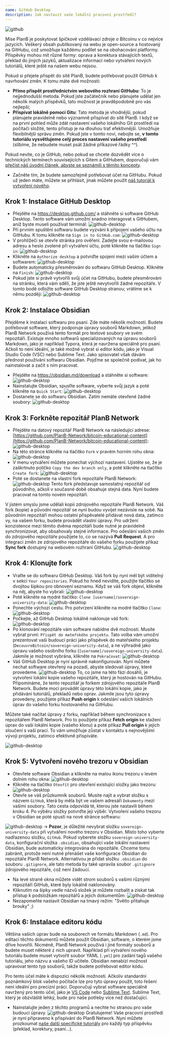```yaml
---
name: GitHub Desktop
description: Jak nastavit vaše lokální pracovní prostředí?
---
```

![github](assets/cover.webp)

Mise PlanB je poskytovat špičkové vzdělávací zdroje o Bitcoinu v co nejvíce jazycích. Veškerý obsah publikovaný na webu je open-source a hostovaný na GitHubu, což umožňuje každému podílet se na obohacování platformy. Příspěvky mohou mít různé formy: oprava a korektura stávajících textů, překlad do jiných jazyků, aktualizace informací nebo vytváření nových tutoriálů, které ještě na našem webu nejsou.

Pokud si přejete přispět do sítě PlanB, budete potřebovat použít GitHub k navrhování změn. K tomu máte dvě možnosti:
- **Přímo přispět prostřednictvím webového rozhraní GitHubu**: To je nejjednodušší metoda. Pokud jste začátečník nebo plánujete udělat jen několik malých příspěvků, tato možnost je pravděpodobně pro vás nejlepší;
- **Přispívat lokálně pomocí Gitu**: Tato metoda je vhodnější, pokud plánujete pravidelně nebo významně přispívat do sítě PlanB. I když se na první pohled může zdát nastavení vašeho lokálního Git prostředí na počítači složité, tento přístup je na dlouhou trať efektivnější. Umožňuje flexibilnější správu změn. Pokud jste v tomto noví, nebojte se, **v tomto tutoriálu vysvětlujeme celý proces nastavení vašeho prostředí** (slíbíme, že nebudete muset psát žádné příkazové řádky ^^).

Pokud nevíte, co je GitHub, nebo pokud se chcete dozvědět více o technických termínech souvisejících s Gitem a GitHubem, doporučuji vám [přečíst náš úvodní článek, abyste se seznámili s těmito koncepty](https://planb.network/tutorials/others/basics-of-github).

- Začněte tím, že budete samozřejmě potřebovat účet na GitHubu. Pokud už jeden máte, můžete se přihlásit, jinak můžete použít [náš tutoriál k vytvoření nového](https://planb.network/tutorials/others/create-github-account).

## Krok 1: Instalace GitHub Desktop

- Přejděte na https://desktop.github.com/ a stáhněte si software GitHub Desktop. Tento software vám umožní snadno interagovat s GitHubem, aniž byste museli používat terminál:
![github-desktop](assets/1.webp)
- Při prvním spuštění softwaru budete vyzváni k připojení vašeho účtu na GitHubu. K tomu klikněte na `Sign in to GitHub.com`:
![github-desktop](assets/2.webp)
- V prohlížeči se otevře stránka pro ověření. Zadejte svou e-mailovou adresu a heslo zvolené při vytváření účtu, poté klikněte na tlačítko `Sign in`:
![github-desktop](assets/3.webp)
- Klikněte na `Authorize desktop` a potvrďte spojení mezi vaším účtem a softwarem:
![github-desktop](assets/4.webp)
- Budete automaticky přesměrováni do softwaru GitHub Desktop. Klikněte na `Finish`: ![github-desktop](assets/5.webp)
- Pokud jste si právě vytvořili svůj účet na GitHubu, budete přesměrováni na stránku, která vám sdělí, že jste ještě nevytvořili žádné repozitáře. V tomto bodě odložte software GitHub Desktop stranou; vrátíme se k němu později: ![github-desktop](assets/6.webp)

## Krok 2: Instalace Obsidian

Přejděme k instalaci softwaru pro psaní. Zde máte několik možností. Budete potřebovat software, který podporuje úpravy souborů Markdown, jelikož PlanB Network používá tento formát pro textové soubory ve svém repozitáři.
Existuje mnoho softwarů specializovaných na úpravu souborů Markdown, jako je například Typora, která je navržena speciálně pro psaní. Ačkoli to není ideální, je také možné vybrat si editor kódu, jako je Visual Studio Code (VSC) nebo Sublime Text. Jako spisovatel však dávám přednost používání softwaru Obsidian. Pojďme se společně podívat, jak ho nainstalovat a začít s ním pracovat.
- Přejděte na https://obsidian.md/download a stáhněte si software: ![github-desktop](assets/7.webp)
- Nainstalujte Obsidian, spusťte software, vyberte svůj jazyk a poté klikněte na `Quick Start`: ![github-desktop](assets/8.webp)
- Dostanete se do softwaru Obsidian. Zatím nemáte otevřené žádné soubory: ![github-desktop](assets/9.webp)

## Krok 3: Forkněte repozitář PlanB Network

- Přejděte na datový repozitář PlanB Network na následující adrese: [https://github.com/PlanB-Network/bitcoin-educational-content](https://github.com/PlanB-Network/bitcoin-educational-content): ![github-desktop](assets/10.webp)
- Na této stránce klikněte na tlačítko `Fork` v pravém horním rohu okna: ![github-desktop](assets/11.webp)
- V menu vytváření můžete ponechat výchozí nastavení. Ujistěte se, že je zaškrtnuto políčko `Copy the dev branch only`, a poté klikněte na tlačítko `Create fork`: ![github-desktop](assets/12.webp)
- Poté se dostanete na vlastní fork repozitáře PlanB Network: ![github-desktop](assets/13.webp)
Tento fork představuje samostatný repozitář od původního, ačkoli v současné době obsahuje stejná data. Nyní budete pracovat na tomto novém repozitáři.

V jistém smyslu jsme udělali kopii zdrojového repozitáře PlanB Network. Váš fork (kopie) a původní repozitář se nyní budou vyvíjet nezávisle na sobě. Na původním repozitáři mohou ostatní přispěvatelé přidávat nová data, zatímco vy, na vašem forku, budete provádět vlastní úpravy.
Pro udržení konzistence mezi těmito dvěma repozitáři bude nutné je pravidelně synchronizovat, aby obsahovaly stejné informace. Pro odeslání vašich změn do zdrojového repozitáře použijete to, co se nazývá **Pull Request**. A pro integraci změn ze zdrojového repozitáře do vašeho forku použijete příkaz **Sync fork** dostupný na webovém rozhraní GitHubu.
![github-desktop](assets/14.webp)

## Krok 4: Klonujte fork

- Vraťte se do softwaru GitHub Desktop. Váš fork by nyní měl být viditelný v sekci `Your repositories`. Pokud ho hned nevidíte, použijte tlačítko se dvojitou šipkou pro obnovení seznamu. Když se váš fork objeví, klikněte na něj, abyste ho vybrali:
![github-desktop](assets/15.webp)
- Poté klikněte na modré tlačítko: `Clone [username]/sovereign-university-data`:
![github-desktop](assets/16.webp)
- Ponechte výchozí cestu. Pro potvrzení klikněte na modré tlačítko `Clone`:
![github-desktop](assets/17.webp)
- Počkejte, až GitHub Desktop lokálně naklonuje váš fork:
![github-desktop](assets/18.webp)
- Po klonování repozitáře vám software nabídne dvě možnosti. Musíte vybrat první: `Přispět do mateřského projektu`. Tato volba vám umožní prezentovat vaši budoucí práci jako příspěvek do mateřského projektu (`DecouvreBitcoin/sovereign-university-data`), a ne výhradně jako úpravu vašeho osobního forku (`[username]/sovereign-university-data`). Jakmile je možnost vybrána, klikněte na `Pokračovat`: ![github-desktop](assets/19.webp)
- Váš GitHub Desktop je nyní správně nakonfigurován. Nyní můžete nechat software otevřený na pozadí, abyste sledovali úpravy, které provedeme.
![github-desktop](assets/20.webp)
To, co jsme na této fázi dosáhli, je vytvoření lokální kopie vašeho repozitáře, který je hostován na GitHubu. Připomínáme, že tento repozitář je forkem zdrojového repozitáře PlanB Network. Budete moci provádět úpravy této lokální kopie, jako je přidávání tutoriálů, překladů nebo oprav. Jakmile jsou tyto úpravy provedeny, použijete příkaz **Push origin** k odeslání vašich lokálních úprav do vašeho forku hostovaného na GitHubu.

Můžete také načítat úpravy z forku, například během synchronizace s repozitářem PlanB Network. Pro to použijete příkaz **Fetch origin** ke stažení úprav do vaší lokální kopie (vašeho klonu) a poté příkaz **Pull origin** k jejich sloučení s vaší prací. To vám umožňuje zůstat v kontaktu s nejnovějšími vývoji projektu, zatímco efektivně přispíváte.

![github-desktop](assets/21.webp)
## Krok 5: Vytvoření nového trezoru v Obsidian

- Otevřete software Obsidian a klikněte na malou ikonu trezoru v levém dolním rohu okna:
![github-desktop](assets/22.webp)
- Klikněte na tlačítko `Otevřít` pro otevření existující složky jako trezoru: ![github-desktop](assets/23.webp)
- Otevře se váš průzkumník souborů. Musíte najít a vybrat složku s názvem `GitHub`, která by měla být ve vašem adresáři `Dokumenty` mezi vašimi soubory. Tato cesta odpovídá té, kterou jste nastavili během kroku 4. Po výběru složky potvrďte její výběr. Vytvoření vašeho trezoru v Obsidian se poté spustí na nové stránce softwaru:

![github-desktop](assets/24.webp)
-> **Pozor**, je důležité nevybrat složku `sovereign-university-data` při vytváření nového trezoru v Obsidian. Místo toho vyberte nadřazenou složku, `GitHub`. Pokud vyberete složku `sovereign-university-data`, konfigurační složka `.obsidian`, obsahující vaše lokální nastavení Obsidian, bude automaticky integrována do repozitáře. Chceme tomu zabránit, protože není nutné přenášet vaše konfigurace Obsidian do repozitáře PlanB Network. Alternativou je přidat složku `.obsidian` do souboru `.gitignore`, ale tato metoda by také upravila soubor `.gitignore` zdrojového repozitáře, což není žádoucí.

- Na levé straně okna můžete vidět strom souborů s vašimi různými repozitáři GitHub, které byly lokálně naklonovány.
- Kliknutím na šipky vedle názvů složek je můžete rozbalit a získat tak přístup k podsložkám repozitářů a jejich dokumentům:
![github-desktop](assets/25.webp)
- Nezapomeňte nastavit Obsidian na tmavý režim: "Světlo přitahuje brouky" ;)

## Krok 6: Instalace editoru kódu
Většina vašich úprav bude na souborech ve formátu Markdown (`.md`). Pro editaci těchto dokumentů můžete použít Obsidian, software, o kterém jsme dříve hovořili. Nicméně, PlanB Network používá i jiné formáty souborů a budete muset některé z nich upravit.
Například při vytváření nového tutoriálu budete muset vytvořit soubor YAML (`.yml`) pro zadání tagů vašeho tutoriálu, jeho názvu a vašeho ID učitele. Obsidian nenabízí možnost upravovat tento typ souborů, takže budete potřebovat editor kódu.

Pro tento účel máte k dispozici několik možností. Ačkoliv standardní poznámkový blok vašeho počítače lze pro tyto úpravy použít, toto řešení není ideální pro precizní práci. Doporučuji vybrat software speciálně navržený pro tento účel, jako je [VS Code](https://code.visualstudio.com/download) nebo [Sublime Text](https://www.sublimetext.com/download). Sublime Text, který je obzvláště lehký, bude pro naše potřeby více než dostačující.
- Nainstalujte jeden z těchto programů a nechte ho stranou pro vaše budoucí úpravy. ![github-desktop](assets/26.webp)
Gratulujeme! Vaše pracovní prostředí je nyní připraveno k přispívání do PlanB Network. Nyní můžete prozkoumat [naše další specifické tutoriály](https://planb.network/tutorials/others) pro každý typ příspěvku (překlad, korektury, psaní...).